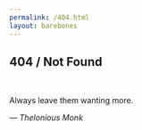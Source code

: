 ```yaml
---
permalink: /404.html
layout: barebones
---
```


## 404 / Not Found

<br/>

Always leave them wanting more. 

<i>— Thelonious Monk</i><br/>  


